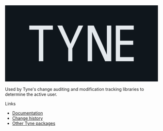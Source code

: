 ![Tyne logo](https://raw.githubusercontent.com/alexnoddings/Tyne/main/assets/logo-letterbox.svg)

Used by Tyne's change auditing and modification tracking libraries to determine the active user.

Links
- [Documentation](https://alexnoddings.github.io/Tyne/docs/packages/EntityFramework/EntityFramework.UserService.html)
- [Change history](https://alexnoddings.github.io/Tyne/docs/changes/index.html)
- [Other Tyne packages](https://alexnoddings.github.io/Tyne/docs/packages/index.html)
